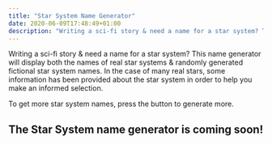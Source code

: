 ```yaml
---
title: "Star System Name Generator"
date: 2020-06-09T17:48:49+01:00
description: "Writing a sci-fi story & need a name for a star system? This name generator will display both the names of real star systems & randomly generated fictional star system names"
---
```


Writing a sci-fi story & need a name for a star system? This name generator will display both the names of real star systems & randomly generated fictional star system names. In the case of many real stars, some information has been provided about the star system in order to help you make an informed selection. 

To get more star system names, press the button to generate more. 

<h2>The Star System name generator is coming soon!</h2>